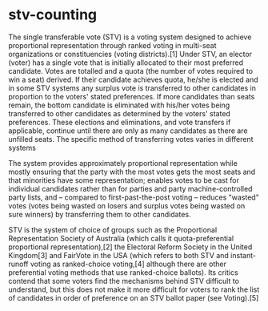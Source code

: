 # stv-counting

The single transferable vote (STV) is a voting system designed to achieve proportional representation through ranked voting in multi-seat organizations or constituencies (voting districts).[1] Under STV, an elector (voter) has a single vote that is initially allocated to their most preferred candidate. Votes are totalled and a quota (the number of votes required to win a seat) derived. If their candidate achieves quota, he/she is elected and in some STV systems any surplus vote is transferred to other candidates in proportion to the voters' stated preferences. If more candidates than seats remain, the bottom candidate is eliminated with his/her votes being transferred to other candidates as determined by the voters' stated preferences. These elections and eliminations, and vote transfers if applicable, continue until there are only as many candidates as there are unfilled seats. The specific method of transferring votes varies in different systems 


The system provides approximately proportional representation while mostly ensuring that the party with the most votes gets the most seats and that minorities have some representation; enables votes to be cast for individual candidates rather than for parties and party machine-controlled party lists, and – compared to first-past-the-post voting – reduces "wasted" votes (votes being wasted on losers and surplus votes being wasted on sure winners) by transferring them to other candidates.

STV is the system of choice of groups such as the Proportional Representation Society of Australia (which calls it quota-preferential proportional representation),[2] the Electoral Reform Society in the United Kingdom[3] and FairVote in the USA (which refers to both STV and instant-runoff voting as ranked-choice voting,[4] although there are other preferential voting methods that use ranked-choice ballots). Its critics contend that some voters find the mechanisms behind STV difficult to understand, but this does not make it more difficult for voters to rank the list of candidates in order of preference on an STV ballot paper (see Voting).[5]